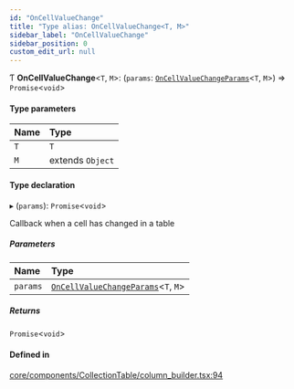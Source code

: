 ```yaml
---
id: "OnCellValueChange"
title: "Type alias: OnCellValueChange<T, M>"
sidebar_label: "OnCellValueChange"
sidebar_position: 0
custom_edit_url: null
---
```


Ƭ **OnCellValueChange**<`T`, `M`\>: (`params`: [`OnCellValueChangeParams`](../interfaces/OnCellValueChangeParams)<`T`, `M`\>) => `Promise`<`void`\>

#### Type parameters

| Name | Type |
| :------ | :------ |
| `T` | `T` |
| `M` | extends `Object` |

#### Type declaration

▸ (`params`): `Promise`<`void`\>

Callback when a cell has changed in a table

##### Parameters

| Name | Type |
| :------ | :------ |
| `params` | [`OnCellValueChangeParams`](../interfaces/OnCellValueChangeParams)<`T`, `M`\> |

##### Returns

`Promise`<`void`\>

#### Defined in

[core/components/CollectionTable/column_builder.tsx:94](https://github.com/Camberi/firecms/blob/2d60fba/src/core/components/CollectionTable/column_builder.tsx#L94)
